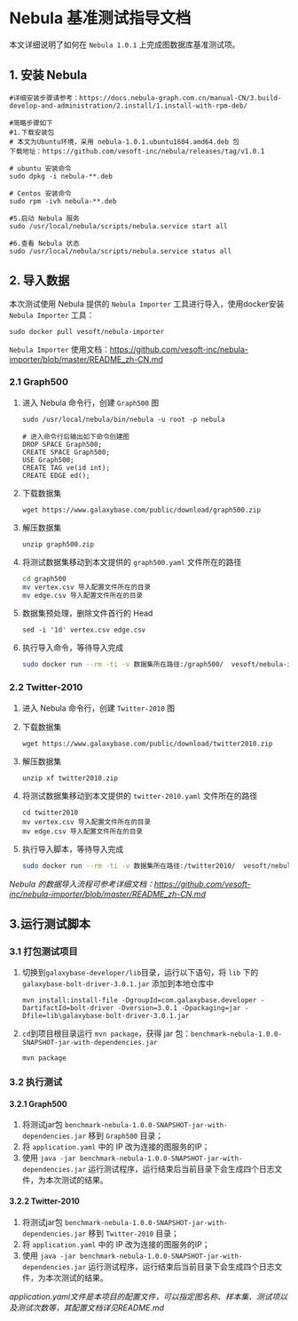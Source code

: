 # Nebula 基准测试指导文档

本文详细说明了如何在 `Nebula 1.0.1` 上完成图数据库基准测试项。

## 1. 安装 Nebula

```shell
#详细安装步骤请参考：https://docs.nebula-graph.com.cn/manual-CN/3.build-develop-and-administration/2.install/1.install-with-rpm-deb/

#简略步骤如下
#1.下载安装包
# 本文为Ubuntu环境，采用 nebula-1.0.1.ubuntu1604.amd64.deb 包
下载地址：https://github.com/vesoft-inc/nebula/releases/tag/v1.0.1

# ubuntu 安装命令
sudo dpkg -i nebula-**.deb

# Centos 安装命令
sudo rpm -ivh nebula-**.deb

#5.启动 Nebula 服务
sudo /usr/local/nebula/scripts/nebula.service start all

#6.查看 Nebula 状态
sudo /usr/local/nebula/scripts/nebula.service status all
```



## 2. 导入数据

本次测试使用 Nebula 提供的 `Nebula Importer` 工具进行导入，使用docker安装 `Nebula Importer` 工具：

```shell
sudo docker pull vesoft/nebula-importer
```

`Nebula Importer` 使用文档：https://github.com/vesoft-inc/nebula-importer/blob/master/README_zh-CN.md



### 2.1 Graph500

 1. 进入 Nebula 命令行，创建 `Graph500` 图

    ```shell
    sudo /usr/local/nebula/bin/nebula -u root -p nebula
    
    # 进入命令行后输出如下命令创建图
    DROP SPACE Graph500;
    CREATE SPACE Graph500;
    USE Graph500;
    CREATE TAG ve(id int);
    CREATE EDGE ed();
    ```

 2. 下载数据集

    ```
    wget https://www.galaxybase.com/public/download/graph500.zip
    ```

 3. 解压数据集

    ```
    unzip graph500.zip
    ```

 4. 将测试数据集移动到本文提供的 `graph500.yaml` 文件所在的路径

    ```bash
    cd graph500
    mv vertex.csv 导入配置文件所在的目录
    mv edge.csv 导入配置文件所在的目录
    ```

 5. 数据集预处理，删除文件首行的 Head

    ```shell
    sed -i '1d' vertex.csv edge.csv
    ```
    
 6. 执行导入命令，等待导入完成

    ```bash
    sudo docker run --rm -ti -v 数据集所在路径:/graph500/  vesoft/nebula-importer --config /graph500/graph500.yaml
    ```

### 2.2 Twitter-2010

1. 进入 Nebula 命令行，创建 `Twitter-2010` 图

1. 下载数据集

   ```
   wget https://www.galaxybase.com/public/download/twitter2010.zip
   ```

2. 解压数据集

   ```
   unzip xf twitter2010.zip
   ```

3. 将测试数据集移动到本文提供的 `twitter-2010.yaml` 文件所在的路径

   ```shell
   cd twitter2010
   mv vertex.csv 导入配置文件所在的目录
   mv edge.csv 导入配置文件所在的目录
   ```

4. 执行导入脚本，等待导入完成

   ```bash
   sudo docker run --rm -ti -v 数据集所在路径:/twitter2010/  vesoft/nebula-importer --config /twitter2010/twitter-2010.yaml
   ```

*Nebula 的数据导入流程可参考详细文档：https://github.com/vesoft-inc/nebula-importer/blob/master/README_zh-CN.md*



## 3.运行测试脚本

### 3.1 打包测试项目

1. 切换到`galaxybase-developer/lib`目录，运行以下语句，将 `lib` 下的 `galaxybase-bolt-driver-3.0.1.jar` 添加到本地仓库中

   ```shell
   mvn install:install-file -DgroupId=com.galaxybase.developer -DartifactId=bolt-driver -Dversion=3.0.1 -Dpackaging=jar -Dfile=lib\galaxybase-bolt-driver-3.0.1.jar
   ```

2. `cd`到项目根目录运行 `mvn package`，获得 jar 包：`benchmark-nebula-1.0.0-SNAPSHOT-jar-with-dependencies.jar`

   ```shell
   mvn package
   ```

### 3.2 执行测试

#### 3.2.1 Graph500

1. 将测试jar包 `benchmark-nebula-1.0.0-SNAPSHOT-jar-with-dependencies.jar` 移到 `Graph500` 目录；
2. 将 `application.yaml` 中的 IP 改为连接的图服务的IP；
3. 使用 `java -jar benchmark-nebula-1.0.0-SNAPSHOT-jar-with-dependencies.jar` 运行测试程序，运行结束后当前目录下会生成四个日志文件，为本次测试的结果。

#### 3.2.2 Twitter-2010

1. 将测试jar包 `benchmark-nebula-1.0.0-SNAPSHOT-jar-with-dependencies.jar` 移到 `Twitter-2010` 目录；
2. 将 `application.yaml` 中的 IP 改为连接的图服务的IP；
3. 使用 `java -jar benchmark-nebula-1.0.0-SNAPSHOT-jar-with-dependencies.jar` 运行测试程序，运行结束后当前目录下会生成四个日志文件，为本次测试的结果。



*application.yaml文件是本项目的配置文件，可以指定图名称、样本集、测试项以及测试次数等，其配置文档详见README.md*

